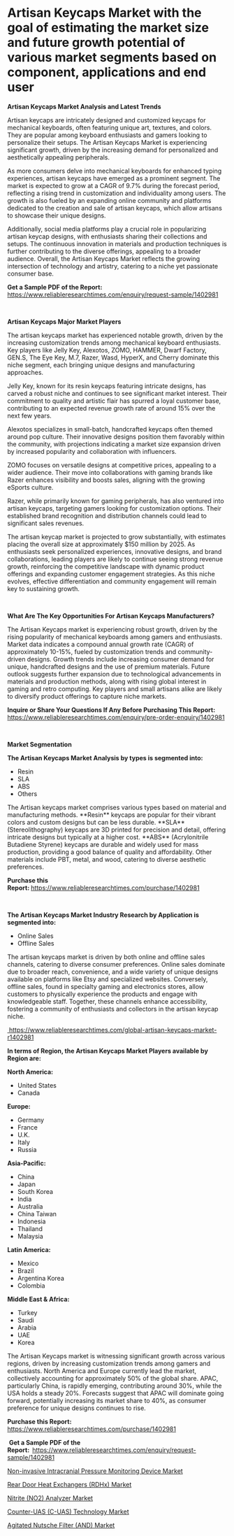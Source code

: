 <p><h1>Artisan Keycaps Market with the goal of estimating the market size and future growth potential of various market segments based on component, applications and end user</h1></p><p><strong>Artisan Keycaps Market Analysis and Latest Trends</strong></p>
<p><p>Artisan keycaps are intricately designed and customized keycaps for mechanical keyboards, often featuring unique art, textures, and colors. They are popular among keyboard enthusiasts and gamers looking to personalize their setups. The Artisan Keycaps Market is experiencing significant growth, driven by the increasing demand for personalized and aesthetically appealing peripherals.</p><p>As more consumers delve into mechanical keyboards for enhanced typing experiences, artisan keycaps have emerged as a prominent segment. The market is expected to grow at a CAGR of 9.7% during the forecast period, reflecting a rising trend in customization and individuality among users. The growth is also fueled by an expanding online community and platforms dedicated to the creation and sale of artisan keycaps, which allow artisans to showcase their unique designs.</p><p>Additionally, social media platforms play a crucial role in popularizing artisan keycap designs, with enthusiasts sharing their collections and setups. The continuous innovation in materials and production techniques is further contributing to the diverse offerings, appealing to a broader audience. Overall, the Artisan Keycaps Market reflects the growing intersection of technology and artistry, catering to a niche yet passionate consumer base.</p></p>
<p><strong>Get a Sample PDF of the Report:&nbsp;</strong> <a href="https://www.reliableresearchtimes.com/enquiry/request-sample/1402981?utm_campaign=1572&utm_medium=2&utm_source=Github&utm_content=ia&utm_term=23102024&utm_id=artisan-keycaps">https://www.reliableresearchtimes.com/enquiry/request-sample/1402981</a></p>
<p>&nbsp;</p>
<p><strong>Artisan Keycaps Major Market Players</strong></p>
<p><p>The artisan keycaps market has experienced notable growth, driven by the increasing customization trends among mechanical keyboard enthusiasts. Key players like Jelly Key, Alexotos, ZOMO, HAMMER, Dwarf Factory, GEN.S, The Eye Key, M.7, Razer, Wasd, HyperX, and Cherry dominate this niche segment, each bringing unique designs and manufacturing approaches.</p><p>Jelly Key, known for its resin keycaps featuring intricate designs, has carved a robust niche and continues to see significant market interest. Their commitment to quality and artistic flair has spurred a loyal customer base, contributing to an expected revenue growth rate of around 15% over the next few years.</p><p>Alexotos specializes in small-batch, handcrafted keycaps often themed around pop culture. Their innovative designs position them favorably within the community, with projections indicating a market size expansion driven by increased popularity and collaboration with influencers.</p><p>ZOMO focuses on versatile designs at competitive prices, appealing to a wider audience. Their move into collaborations with gaming brands like Razer enhances visibility and boosts sales, aligning with the growing eSports culture.</p><p>Razer, while primarily known for gaming peripherals, has also ventured into artisan keycaps, targeting gamers looking for customization options. Their established brand recognition and distribution channels could lead to significant sales revenues.</p><p>The artisan keycap market is projected to grow substantially, with estimates placing the overall size at approximately $150 million by 2025. As enthusiasts seek personalized experiences, innovative designs, and brand collaborations, leading players are likely to continue seeing strong revenue growth, reinforcing the competitive landscape with dynamic product offerings and expanding customer engagement strategies. As this niche evolves, effective differentiation and community engagement will remain key to sustaining growth.</p></p>
<p>&nbsp;</p>
<p><strong>What Are The Key Opportunities For Artisan Keycaps Manufacturers?</strong></p>
<p><p>The Artisan Keycaps market is experiencing robust growth, driven by the rising popularity of mechanical keyboards among gamers and enthusiasts. Market data indicates a compound annual growth rate (CAGR) of approximately 10-15%, fueled by customization trends and community-driven designs. Growth trends include increasing consumer demand for unique, handcrafted designs and the use of premium materials. Future outlook suggests further expansion due to technological advancements in materials and production methods, along with rising global interest in gaming and retro computing. Key players and small artisans alike are likely to diversify product offerings to capture niche markets.</p></p>
<p><strong>Inquire or Share Your Questions If Any Before Purchasing This Report:</strong> <a href="https://www.reliableresearchtimes.com/enquiry/pre-order-enquiry/1402981?utm_campaign=1572&utm_medium=2&utm_source=Github&utm_content=ia&utm_term=23102024&utm_id=artisan-keycaps">https://www.reliableresearchtimes.com/enquiry/pre-order-enquiry/1402981</a></p>
<p>&nbsp;</p>
<p><strong>Market Segmentation</strong></p>
<p><strong>The Artisan Keycaps Market Analysis by types is segmented into:</strong></p>
<p><ul><li>Resin</li><li>SLA</li><li>ABS</li><li>Others</li></ul></p>
<p><p>The Artisan keycaps market comprises various types based on material and manufacturing methods. **Resin** keycaps are popular for their vibrant colors and custom designs but can be less durable. **SLA** (Stereolithography) keycaps are 3D printed for precision and detail, offering intricate designs but typically at a higher cost. **ABS** (Acrylonitrile Butadiene Styrene) keycaps are durable and widely used for mass production, providing a good balance of quality and affordability. Other materials include PBT, metal, and wood, catering to diverse aesthetic preferences.</p></p>
<p><strong>Purchase this Report:&nbsp;</strong><a href="https://www.reliableresearchtimes.com/purchase/1402981?utm_campaign=1572&utm_medium=2&utm_source=Github&utm_content=ia&utm_term=23102024&utm_id=artisan-keycaps">https://www.reliableresearchtimes.com/purchase/1402981</a></p>
<p>&nbsp;</p>
<p><strong>The Artisan Keycaps Market Industry Research by Application is segmented into:</strong></p>
<p><ul><li>Online Sales</li><li>Offline Sales</li></ul></p>
<p><p>The artisan keycaps market is driven by both online and offline sales channels, catering to diverse consumer preferences. Online sales dominate due to broader reach, convenience, and a wide variety of unique designs available on platforms like Etsy and specialized websites. Conversely, offline sales, found in specialty gaming and electronics stores, allow customers to physically experience the products and engage with knowledgeable staff. Together, these channels enhance accessibility, fostering a community of enthusiasts and collectors in the artisan keycap niche.</p></p>
<p><a href="https://www.reliableresearchtimes.com/global-artisan-keycaps-market-r1402981?utm_campaign=1572&utm_medium=2&utm_source=Github&utm_content=ia&utm_term=23102024&utm_id=artisan-keycaps">&nbsp;https://www.reliableresearchtimes.com/global-artisan-keycaps-market-r1402981</a></p>
<p><strong>In terms of Region, the Artisan Keycaps Market Players available by Region are:</strong></p>
<p>
    <p> <strong> North America: </strong>
        <ul>
            <li>United States</li>
            <li>Canada</li>
        </ul>
        </p> 
    <p> <strong> Europe: </strong>
        <ul>
            <li>Germany</li>
            <li>France</li>
            <li>U.K.</li>
            <li>Italy</li>
            <li>Russia</li>
        </ul>
        </p> 
    <p> <strong> Asia-Pacific: </strong>
        <ul>
            <li>China</li>
            <li>Japan</li>
            <li>South Korea</li>
            <li>India</li>
            <li>Australia</li>
            <li>China Taiwan</li>
            <li>Indonesia</li>
            <li>Thailand</li>
            <li>Malaysia</li>
        </ul>
        </p> 
    <p> <strong> Latin America: </strong>
        <ul>
            <li>Mexico</li>
            <li>Brazil</li>
            <li>Argentina Korea</li>
            <li>Colombia</li>
        </ul>
        </p> 
    <p> <strong> Middle East & Africa: </strong>
        <ul>
            <li>Turkey</li>
            <li>Saudi</li>
            <li>Arabia</li>
            <li>UAE</li>
            <li>Korea</li>
        </ul>
    </p>
    </p>
<p><p>The Artisan Keycaps market is witnessing significant growth across various regions, driven by increasing customization trends among gamers and enthusiasts. North America and Europe currently lead the market, collectively accounting for approximately 50% of the global share. APAC, particularly China, is rapidly emerging, contributing around 30%, while the USA holds a steady 20%. Forecasts suggest that APAC will dominate going forward, potentially increasing its market share to 40%, as consumer preference for unique designs continues to rise.</p></p>
<p><strong>Purchase this Report: </strong><a href="https://www.reliableresearchtimes.com/purchase/1402981?utm_campaign=1572&utm_medium=2&utm_source=Github&utm_content=ia&utm_term=23102024&utm_id=artisan-keycaps">https://www.reliableresearchtimes.com/purchase/1402981</a></p>
<p>&nbsp;<strong>Get a Sample PDF of the Report:&nbsp;&nbsp;</strong><a href="https://www.reliableresearchtimes.com/enquiry/request-sample/1402981?utm_campaign=1572&utm_medium=2&utm_source=Github&utm_content=ia&utm_term=23102024&utm_id=artisan-keycaps">https://www.reliableresearchtimes.com/enquiry/request-sample/1402981</a></p>
<p><strong></strong></p>
<p><p><a href="https://www.linkedin.com/pulse/disruption-innovation-non-invasive-intracranial-pressure-monitoring-fupcf?utm_campaign=1572&utm_medium=2&utm_source=Github&utm_content=ia&utm_term=23102024&utm_id=artisan-keycaps">Non-invasive Intracranial Pressure Monitoring Device Market</a></p><p><a href="https://www.linkedin.com/pulse/rear-door-heat-exchangers-rdhx-market-forecast-global-trends-u1idf?utm_campaign=1572&utm_medium=2&utm_source=Github&utm_content=ia&utm_term=23102024&utm_id=artisan-keycaps">Rear Door Heat Exchangers (RDHx) Market</a></p><p><a href="https://www.linkedin.com/pulse/investment-opportunities-nitrite-no2-analyzer-sector-risk-l6lsf?utm_campaign=1572&utm_medium=2&utm_source=Github&utm_content=ia&utm_term=23102024&utm_id=artisan-keycaps">Nitrite (NO2) Analyzer Market</a></p><p><a href="https://www.linkedin.com/pulse/decoding-counter-uas-c-uas-technology-market-signals-growth-kv3he?utm_campaign=1572&utm_medium=2&utm_source=Github&utm_content=ia&utm_term=23102024&utm_id=artisan-keycaps">Counter-UAS (C-UAS) Technology Market</a></p><p><a href="https://www.linkedin.com/pulse/driving-forces-global-agitated-nutsche-filter-market-trends-fjmlf?utm_campaign=1572&utm_medium=2&utm_source=Github&utm_content=ia&utm_term=23102024&utm_id=artisan-keycaps">Agitated Nutsche Filter (AND) Market</a></p></p>